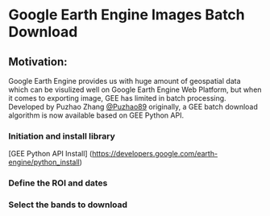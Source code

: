 # Google Earth Engine Images Batch Download

## Motivation:

Google Earth Engine provides us with huge amount of geospatial data which can be visulized well on Google Earth Engine Web Platform, but when it comes to exporting image, GEE has limited in batch processing. Developed by Puzhao Zhang [@Puzhao89](https://github.com/puzhao89) originally, a GEE batch download algorithm is now available based on GEE Python API.

### Initiation and install library
[GEE Python API Install] (https://developers.google.com/earth-engine/python_install)
### Define the ROI and dates
### Select the bands to download


